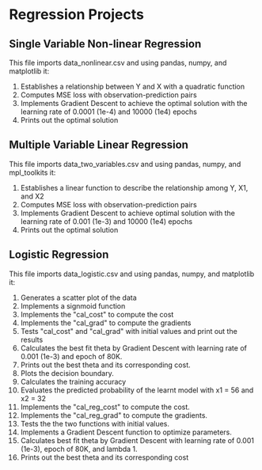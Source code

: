 # Regression Projects

## Single Variable Non-linear Regression

This file imports data_nonlinear.csv and using pandas, numpy, and matplotlib it:

1. Establishes a relationship between Y and X with a quadratic function
2. Computes MSE loss with observation-prediction pairs
3. Implements Gradient Descent to achieve the optimal solution with the learning rate of 0.0001 (1e-4) and 10000 (1e4) epochs
4. Prints out the optimal solution

## Multiple Variable Linear Regression

This file imports data_two_variables.csv and using pandas, numpy, and mpl_toolkits it:

1. Establishes a linear function to describe the relationship among Y, X1, and X2
2. Computes MSE loss with observation-prediction pairs
3. Implements Gradient Descent to achieve optimal solution with the learning rate of 0.001 (1e-3) and 10000 (1e4) epochs
4. Prints out the optimal solution

## Logistic Regression

This file imports data_logistic.csv and using pandas, numpy, and matplotlib it:

1. Generates a scatter plot of the data
2. Implements a signmoid function
3. Implements the "cal_cost" to compute the cost
4. Implements the "cal_grad" to compute the gradients
5. Tests "cal_cost" and "cal_grad" with initial values and print out the results
6. Calculates the best fit theta by Gradient Descent with learning rate of 0.001 (1e-3) and epoch of 80K.
7. Prints out the best theta and its corresponding cost.
8. Plots the decision boundary.
9. Calculates the training accuracy
10. Evaluates the predicted probability of the learnt model with x1 = 56 and x2 = 32
11. Implements the "cal_reg_cost" to compute the cost.
12. Implements the "cal_reg_grad" to compute the gradients.
13. Tests the the two functions with initial values.
14. Implements a Gradient Descent function to optimize parameters.
15. Calculates best fit theta by Gradient Descent with learning rate of 0.001 (1e-3), epoch of 80K, and lambda 1.
16. Prints out the best theta and its corresponding cost
